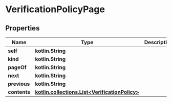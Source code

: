 
# VerificationPolicyPage

## Properties
Name | Type | Description | Notes
------------ | ------------- | ------------- | -------------
**self** | **kotlin.String** |  | 
**kind** | **kotlin.String** |  | 
**pageOf** | **kotlin.String** |  | 
**next** | **kotlin.String** |  |  [optional]
**previous** | **kotlin.String** |  |  [optional]
**contents** | [**kotlin.collections.List&lt;VerificationPolicy&gt;**](VerificationPolicy.md) |  |  [optional]



